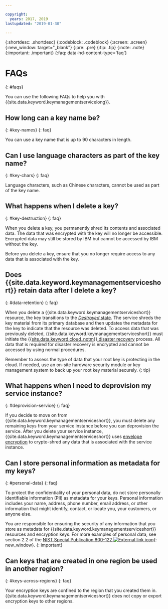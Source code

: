 ```yaml
---

copyright:
  years: 2017, 2019
lastupdated: "2019-01-30"

---
```


{:shortdesc: .shortdesc}
{:codeblock: .codeblock}
{:screen: .screen}
{:new_window: target="_blank"}
{:pre: .pre}
{:tip: .tip}
{:note: .note}
{:important: .important}
{:faq: data-hd-content-type='faq'}

# FAQs
{: #faqs}

You can use the following FAQs to help you with {{site.data.keyword.keymanagementservicelong}}.

## How long can a key name be?
{: #key-names}
{: faq}

You can use a key name that is up to 90 characters in length.
   
## Can I use language characters as part of the key name?
{: #key-chars}
{: faq}

Language characters, such as Chinese characters, cannot be used as part of the key name.

## What happens when I delete a key?
{: #key-destruction}
{: faq}

When you delete a key, you permanently shred its contents and associated data. The data that was encrypted with the key will no longer be accessible. Encrypted data may still be stored by IBM but cannot be accessed by IBM without the key.

Before you delete a key, ensure that you no longer require access to any data that is associated with the key. 

## Does {{site.data.keyword.keymanagementserviceshort}} retain data after I delete a key?
{: #data-retention}
{: faq}

When you delete a {{site.data.keyword.keymanagementserviceshort}} resource, the key transitions to the [_Destroyed_ state](/docs/services/key-protect/concepts/key-states.html). The service shreds the key material from its primary database and then updates the metadata for the key to indicate that the resource was deleted. To access data that was previously deleted, {{site.data.keyword.keymanagementserviceshort}} must initiate the [{{site.data.keyword.cloud_notm}} disaster recovery](/docs/overview/zero_downtime.html#disaster-recovery) process. All data that is required for disaster recovery is encrypted and cannot be accessed by using normal procedures. 

Remember to assess the type of data that your root key is protecting in the cloud. If needed, use an on-site hardware security module or key management system to back up your root key material securely.
{: tip}

## What happens when I need to deprovision my service instance?
{: #deprovision-service}
{: faq}

If you decide to move on from {{site.data.keyword.keymanagementserviceshort}}, you must delete any remaining keys from your service instance before you can deprovision the service. After you delete your service instance, {{site.data.keyword.keymanagementserviceshort}} uses [envelope encryption](/docs/services/key-protect/envelope-encryption.html) to crypto-shred any data that is associated with the service instance. 

## Can I store personal information as metadata for my keys?
{: #personal-data}
{: faq}

To protect the confidentiality of your personal data, do not store personally identifiable information (PII) as metadata for your keys. Personal information includes your name, address, phone number, email address, or other information that might identify, contact, or locate you, your customers, or anyone else.

You are responsible for ensuring the security of any information that you store as metadata for {{site.data.keyword.keymanagementserviceshort}} resources and encryption keys. For more examples of personal data, see section 2.2 of the [NIST Special Publication 800-122 ![External link icon](../../icons/launch-glyph.svg "External link icon")](https://nvlpubs.nist.gov/nistpubs/Legacy/SP/nistspecialpublication800-122.pdf){: new_window}.
{: important}

## Can keys that are created in one region be used in another region?
{: #keys-across-regions}
{: faq}

Your encryption keys are confined to the region that you created them in. {{site.data.keyword.keymanagementserviceshort}} does not copy or export encryption keys to other regions. 


